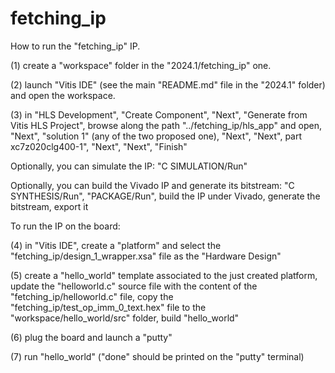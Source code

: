 # fetching_ip

How to run the "fetching_ip" IP.

(1) create a "workspace" folder in the "2024.1/fetching_ip" one.

(2) launch "Vitis IDE" (see the main "README.md" file in the "2024.1" folder) and open the workspace.

(3) in "HLS Development", "Create Component", "Next", "Generate from Vitis HLS Project", browse along the path "../fetching_ip/hls_app" and open, "Next", "solution 1" (any of the two proposed one), "Next", "Next", part xc7z020clg400-1", "Next", "Next", "Finish"

Optionally, you can simulate the IP: "C SIMULATION/Run"

Optionally, you can build the Vivado IP and generate its bitstream: "C SYNTHESIS/Run", "PACKAGE/Run", build the IP under Vivado, generate the bitstream, export it

To run the IP on the board:

(4) in "Vitis IDE", create a "platform" and select the "fetching_ip/design_1_wrapper.xsa" file as the "Hardware Design"

(5) create a "hello_world" template associated to the just created platform, update the "helloworld.c" source file with the content of the "fetching_ip/helloworld.c" file, copy the "fetching_ip/test_op_imm_0_text.hex" file to the "workspace/hello_world/src" folder, build "hello_world"

(6) plug the board and launch a "putty"

(7) run "hello_world" ("done" should be printed on the "putty" terminal)
